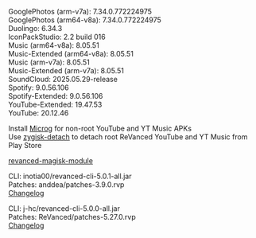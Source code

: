 GooglePhotos (arm-v7a): 7.34.0.772224975  
GooglePhotos (arm64-v8a): 7.34.0.772224975  
Duolingo: 6.34.3  
IconPackStudio: 2.2 build 016  
Music (arm64-v8a): 8.05.51  
Music-Extended (arm64-v8a): 8.05.51  
Music (arm-v7a): 8.05.51  
Music-Extended (arm-v7a): 8.05.51  
SoundCloud: 2025.05.29-release  
Spotify: 9.0.56.106  
Spotify-Extended: 9.0.56.106  
YouTube-Extended: 19.47.53  
YouTube: 20.12.46  

Install [Microg](https://github.com/ReVanced/GmsCore/releases) for non-root YouTube and YT Music APKs  
Use [zygisk-detach](https://github.com/j-hc/zygisk-detach) to detach root ReVanced YouTube and YT Music from Play Store  

[revanced-magisk-module](https://github.com/j-hc/revanced-magisk-module)
  
CLI: inotia00/revanced-cli-5.0.1-all.jar  
Patches: anddea/patches-3.9.0.rvp  
[Changelog](https://github.com/anddea/revanced-patches/releases/tag/v3.9.0)

CLI: j-hc/revanced-cli-5.0.0-all.jar  
Patches: ReVanced/patches-5.27.0.rvp  
[Changelog](https://github.com/ReVanced/revanced-patches/releases/tag/v5.27.0)  

